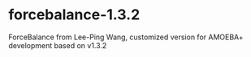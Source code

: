 # forcebalance-1.3.2
ForceBalance from Lee-Ping Wang, customized version for AMOEBA+ development based on v1.3.2
